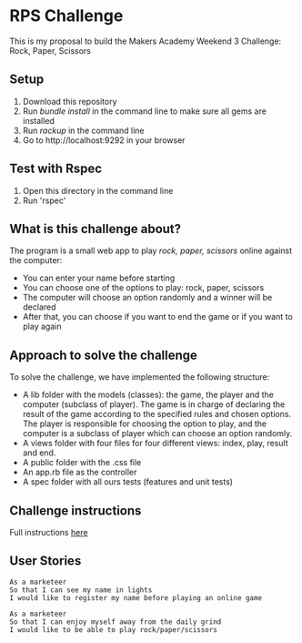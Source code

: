 RPS Challenge
==================
This is my proposal to build the Makers Academy Weekend 3 Challenge: Rock, Paper, Scissors

Setup
-------
1. Download this repository
2. Run _bundle install_ in the command line to make sure all gems are installed
3. Run _rackup_ in the command line
4. Go to http://localhost:9292 in your browser

Test with Rspec
-----
1. Open this directory in the command line
2. Run 'rspec'

What is this challenge about?
----

The program is a small web app to play _rock, paper, scissors_ online against the computer:

- You can enter your name before starting
- You can choose one of the options to play: rock, paper, scissors
- The computer will choose an option randomly and a winner will be declared
- After that, you can choose if you want to end the game or if you want to play again


Approach to solve the challenge
-------
To solve the challenge, we have implemented the following structure:
- A lib folder with the models (classes): the game, the player and the computer (subclass of player). The game is in charge of declaring the result of the game according to the specified rules and chosen options. The player is responsible for choosing the option to play, and the computer is a subclass of player which can choose an option randomly.
- A views folder with four files for four different views: index, play, result and end.
- A public folder with the .css file
- An app.rb file as the controller
- A spec folder with all ours tests (features and unit tests)

Challenge instructions
-------

Full instructions [here](https://github.com/makersacademy/rps-challenge)

User Stories
-----

```
As a marketeer
So that I can see my name in lights
I would like to register my name before playing an online game

As a marketeer
So that I can enjoy myself away from the daily grind
I would like to be able to play rock/paper/scissors
```
